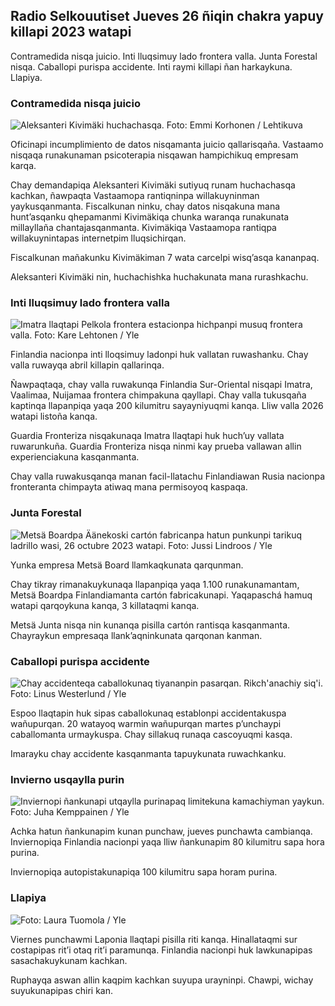 ## Radio Selkouutiset Jueves 26 ñiqin chakra yapuy killapi 2023 watapi

Contramedida nisqa juicio. Inti lluqsimuy lado frontera valla. Junta Forestal nisqa. Caballopi purispa accidente. Inti raymi killapi ñan harkaykuna. Llapiya.

### Contramedida nisqa juicio

![Aleksanteri Kivimäki huchachasqa. Foto: Emmi Korhonen / Lehtikuva](https://qu.willayq_auto:eco/f_auto/fl_perdida/v1698305049/39-1191484653a13e7df175)

Oficinapi incumplimiento de datos nisqamanta juicio qallarisqaña. Vastaamo nisqaqa runakunaman psicoterapia nisqawan hampichikuq empresam karqa.

Chay demandapiqa Aleksanteri Kivimäki sutiyuq runam huchachasqa kachkan, ñawpaqta Vastaamopa rantiqninpa willakuyninman yaykusqanmanta. Fiscalkunan ninku, chay datos nisqakuna mana hunt’asqanku qhepamanmi Kivimäkiqa chunka waranqa runakunata millayllaña chantajasqanmanta. Kivimäkiqa Vastaamopa rantiqpa willakuynintapas internetpim lluqsichirqan.

Fiscalkunan mañakunku Kivimäkiman 7 wata carcelpi wisq’asqa kananpaq.

Aleksanteri Kivimäki nin, huchachishka huchakunata mana rurashkachu.

### Inti lluqsimuy lado frontera valla

![Imatra llaqtapi Pelkola frontera estacionpa hichpanpi musuq frontera valla. Foto: Kare Lehtonen / Yle](https://qu.willakuykunapi.q_auto:eco/f_auto/fl_perdida/v1698323397/39-1191724653a55b2a04b0)

Finlandia nacionpa inti lloqsimuy ladonpi huk vallatan ruwashanku. Chay valla ruwayqa abril killapin qallarinqa.

Ñawpaqtaqa, chay valla ruwakunqa Finlandia Sur-Oriental nisqapi Imatra, Vaalimaa, Nuijamaa frontera chimpakuna qayllapi. Chay valla tukusqaña kaptinqa llapanpiqa yaqa 200 kilumitru sayayniyuqmi kanqa. Lliw valla 2026 watapi listoña kanqa.

Guardia Fronteriza nisqakunaqa Imatra llaqtapi huk huch’uy vallata ruwarunkuña. Guardia Fronteriza nisqa ninmi kay prueba vallawan allin experienciakuna kasqanmanta.

Chay valla ruwakusqanqa manan facil-llatachu Finlandiawan Rusia nacionpa fronteranta chimpayta atiwaq mana permisoyoq kaspaqa.

### Junta Forestal

![Metsä Boardpa Äänekoski cartón fabricanpa hatun punkunpi tarikuq ladrillo wasi, 26 octubre 2023 watapi. Foto: Jussi Lindroos / Yle](https://qu.willakuykunapi.q_auto:eco/f_auto/fl_perdida/v1698319726/39-1191672653a4ca1724ad)

Yunka empresa Metsä Board llamkaqkunata qarqunman.

Chay tikray rimanakuykunaqa llapanpiqa yaqa 1.100 runakunamantam, Metsä Boardpa Finlandiamanta cartón fabricakunapi. Yaqapaschá hamuq watapi qarqoykuna kanqa, 3 killataqmi kanqa.

Metsä Junta nisqa nin kunanqa pisilla cartón rantisqa kasqanmanta. Chayraykun empresaqa llank’aqninkunata qarqonan kanman.

### Caballopi purispa accidente

![Chay accidenteqa caballokunaq tiyananpin pasarqan. Rikch'anachiy siq'i. Foto: Linus Westerlund / Yle](https://qu.willayq_auto:eco/f_auto/fl_perdida/v1692692625/39-116023264e46d0e45030)

Espoo llaqtapin huk sipas caballokunaq establonpi accidentakuspa wañupurqan. 20 watayoq warmin wañupurqan martes p’unchaypi caballomanta urmaykuspa. Chay sillakuq runaqa cascoyuqmi kasqa.

Imarayku chay accidente kasqanmanta tapuykunata ruwachkanku.

### Invierno usqaylla purin

![Inviernopi ñankunapi utqaylla purinapaq limitekuna kamachiyman yaykun. Foto: Juha Kemppainen / Yle](https://qu.willakuykunapi.q_auto:eco/f_auto/fl_perdida/v1603287400/39-7327705f903747751c2)

Achka hatun ñankunapim kunan punchaw, jueves punchawta cambianqa. Inviernopiqa Finlandia nacionpi yaqa lliw ñankunapim 80 kilumitru sapa hora purina.

Inviernopiqa autopistakunapiqa 100 kilumitru sapa horam purina.

### Llapiya

![ Foto: Laura Tuomola / Yle](https://qu.images.cdn.yle.fi/imagen/cargar/c_crop,h_1080,w_1919,x_0,y_0/ar_1.7777777777777777,c_llenado,g_uyas,h_675,w_1200/dpr_1.0/q_auto:eco/f_auto/fl_perdida/v1698292510/39-11913736539e2ff81a55)

Viernes punchawmi Laponia llaqtapi pisilla riti kanqa. Hinallataqmi sur costapipas rit’i otaq rit’i paramunqa. Finlandia nacionpi huk lawkunapipas sasachakuykunam kachkan.

Ruphayqa aswan allin kaqpim kachkan suyupa urayninpi. Chawpi, wichay suyukunapipas chiri kan.